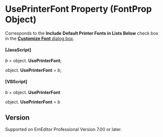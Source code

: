 # UsePrinterFont Property (FontProp Object)

Corresponds to the **Include**
**Default Printer Fonts in Lists Below** check box in the
[**Customize Font** dialog box](../../dlg/properties/font/index).

#### \[JavaScript\]

_b_ =
object. **UsePrinterFont**;

object. **UsePrinterFont** = _b_;

#### \[VBScript\]

_b_ =
object. **UsePrinterFont**

object. **UsePrinterFont** = _b_

## Version

Supported on EmEditor Professional Version 7.00 or later.